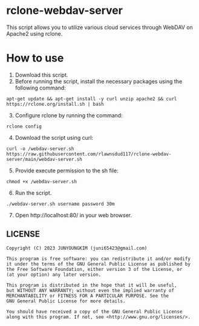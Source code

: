 # rclone-webdav-server

This script allows you to utilize various cloud services through WebDAV on Apache2 using rclone.

# How to use
1. Download this script.
2. Before running the script, install the necessary packages using the following command:
```
apt-get update && apt-get install -y curl unzip apache2 && curl https://rclone.org/install.sh | bash
```
3. Configure rclone by running the command:
```
rclone config
```
4. Download the script using curl:
```
curl -o /webdav-server.sh https://raw.githubusercontent.com/rlawnsdud117/rclone-webdav-server/main/webdav-server.sh
```
5. Provide execute permission to the sh file:
```
chmod +x /webdav-server.sh
```
6.  Run the script.
```
./webdav-server.sh username password 30m
```
7. Open http://localhost:80/ in your web browser.

## LICENSE
```
Copyright (C) 2023 JUNYOUNGKIM (juni65423@gmail.com)
 
This program is free software: you can redistribute it and/or modify
it under the terms of the GNU General Public License as published by
the Free Software Foundation, either version 3 of the License, or
(at your option) any later version.
 
This program is distributed in the hope that it will be useful,
but WITHOUT ANY WARRANTY; without even the implied warranty of
MERCHANTABILITY or FITNESS FOR A PARTICULAR PURPOSE. See the
GNU General Public License for more details.
 
You should have received a copy of the GNU General Public License
along with this program. If not, see <http://www.gnu.org/licenses/>.
```
